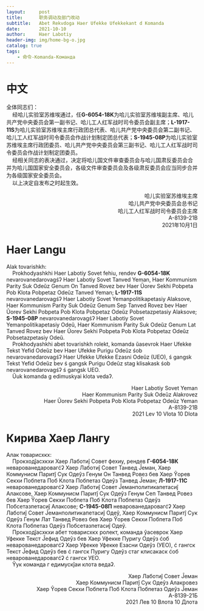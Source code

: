 ```yaml
---
layout:     post
title:      职务调动及部门改动
subtitle:   Abet Rekvdoga Haer Ufekke Ufekkekant d Komanda
date:       2021-10-10
author:     Haer Labotiy
header-img: img/home-bg-o.jpg
catalog: true
tags:
    - 命令-Komanda-Команда
---
```


# 中文
全体同志们：  
&nbsp;&nbsp;&nbsp;&nbsp;经哈儿实验室苏维埃通过，任**G-6054-18K**为哈儿实验室苏维埃副主席、哈儿共产党中央委员会第一副书记、哈儿工人红军战时司令委员会副主席；**L-1917-11S**为哈儿实验室苏维埃主席行政团总代表、哈儿共产党中央委员会第二副书记、哈儿工人红军战时司令委员会作战计划制定团总代表；**S-1945-08P**为哈儿实验室苏维埃主席行政团委员、哈儿共产党中央委员会第三副书记、哈儿工人红军战时司令委员会作战计划制定团委员。  
&nbsp;&nbsp;&nbsp;&nbsp;经相关同志的表决通过，决定将哈儿国文件审查委员会与哈儿国肃反委员会合并为哈儿国国家安全委员会，各级文件审查委员会及各级肃反委员会应当同步合并为各级国家安全委员会。  
&nbsp;&nbsp;&nbsp;&nbsp;以上决定自发布之时起生效。
<div style="text-align: right">哈儿实验室苏维埃主席<br>哈儿共产党中央委员会总书记<br>哈儿工人红军战时司令委员会主席<br>A-8139-21B<br>2021年10月1日</div>

# Haer Langu
Alak tovarishkh:  
&nbsp;&nbsp;&nbsp;&nbsp;Prokhodyashkhi Haer Labotiy Sovet fehiu, rendev **G-6054-18K** nevarovanedarovagśʔ Haer Labotiy Sovet Tanved Yeman, Haer Kommunism Parity Suk Odeŭz Genum On Tanved Rovez bev Haer Ŭorev Sekhi Pobpeta Pob Klota Pobpetaz Odeŭz Tanved Yeman; **L-1917-11S** nevarovanedarovagśʔ Haer Labotiy Sovet Yemanpolitikapetasiy Alaksove, Haer Kommunism Parity Suk Odeŭz Genum Sep Tanved Rovez bev Haer Ŭorev Sekhi Pobpeta Pob Klota Pobpetaz Odeŭz Pobsetazpetasiy Alaksove; **S-1945-08P** nevarovanedarovagśʔ Haer Labotiy Sovet Yemanpolitikapetasiy Odeŭ, Haer Kommunism Parity Suk Odeŭz Genum Lat Tanved Rovez bev Haer Ŭorev Sekhi Pobpeta Pob Klota Pobpetaz Odeŭz Pobsetazpetasiy Odeŭ.  
&nbsp;&nbsp;&nbsp;&nbsp;Prokhodyashkhi abet tovarishkh rolekt, komanda ŭasevrok Haer Ufekke Tekst Yefid Odeŭz bev Haer Ufekke Purigu Odeŭz śob nevarovanedarovagśʔ Haer Ufekke Ufekke Ezasni Odeŭz (UEO), ś gangsk Tekst Yefid Odeŭz bev ś gangsk Purigu Odeŭz stag klisakask śob nevarovanedarovagśʔ ś gangsk UEO.  
&nbsp;&nbsp;&nbsp;&nbsp;Ŭuk komanda g edimuskyai klota vedaʔ.
<div style="text-align: right">Haer Labotiy Sovet Yeman<br>Haer Kommunism Parity Suk Odeŭz Alakrovez<br>Haer Ŭorev Sekhi Pobpeta Pob Klota Pobpetaz Odeŭz Yeman<br>A-8139-21B<br>2021 Lev 10 Vlota 10 Dlota</div>

# Кирива Хаер Лангу
Алак товарисхкх:  
&nbsp;&nbsp;&nbsp;&nbsp;Прокходĵасхкхи Хаер Лаботиĵ Совет фехиу, рендев **Г-6054-18К** неварованедаровагćʡ Хаер Лаботиĵ Совет Танвед Ĵеман, Хаер Коммунисм Паритĵ Сук Одеŷз Генум Он Танвед Ровез бев Хаер Ŷорев Секхи Побпета Поб Клота Побпетаз Одеŷз Танвед Ĵеман; **Л-1917-11С** неварованедаровагćʡ Хаер Лаботиĵ Совет Ĵеманполитикапетасиĵ Алаксове, Хаер Коммунисм Паритĵ Сук Одеŷз Генум Сеп Танвед Ровез бев Хаер Ŷорев Секхи Побпета Поб Клота Побпетаз Одеŷз Побсетазпетасиĵ Алаксове; **С-1945-08П** неварованедаровагćʡ Хаер Лаботиĵ Совет Ĵеманполитикапетасиĵ Одеŷ, Хаер Коммунисм Паритĵ Сук Одеŷз Генум Лат Танвед Ровез бев Хаер Ŷорев Секхи Побпета Поб Клота Побпетаз Одеŷз Побсетазпетасиĵ Одеŷ.  
&nbsp;&nbsp;&nbsp;&nbsp;Прокходĵасхкхи абет товарисхкх ролект, команда ŷасеврок Хаер Уфекке Текст Ĵефид Одеŷз бев Хаер Уфекке Пуригу Одеŷз ćоб неварованедаровагćʡ Хаер Уфекке Уфекке Езасни Одеŷз (УЕО), ć гангск Текст Ĵефид Одеŷз бев ć гангск Пуригу Одеŷз стаг клисакаск ćоб неварованедаровагćʡ ć гангск УЕО.  
&nbsp;&nbsp;&nbsp;&nbsp;Ŷук команда г едимускĵаи клота ведаʡ.
<div style="text-align: right">Хаер Лаботиĵ Совет Ĵеман<br>Хаер Коммунисм Паритĵ Сук Одеŷз Алакровез<br>Хаер Ŷорев Секхи Побпета Поб Клота Побпетаз Одеŷз Ĵеман<br>А-8139-21Б<br>2021 Лев 10 Влота 10 Длота</div>
